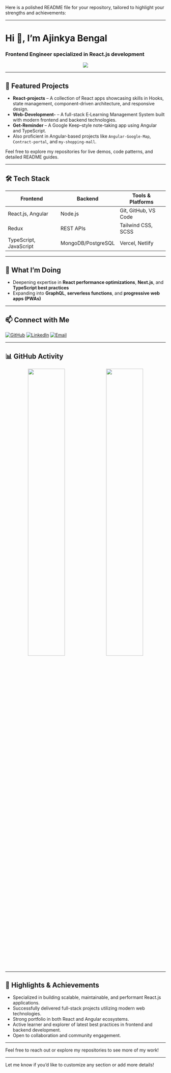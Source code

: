 Here is a polished README file for your repository, tailored to highlight your strengths and achievements:

---

# Hi 👋, I’m Ajinkya Bengal

### Frontend Engineer specialized in React.js development

<p align="center">
  <img src="https://skillicons.dev/icons?i=react,js,ts,redux,html,css,nodejs,git,github,vscode" />
</p>

---

## 🔭 Featured Projects

- **React-projects** – A collection of React apps showcasing skills in Hooks, state management, component-driven architecture, and responsive design.
- **Web-Development-** – A full-stack E‑Learning Management System built with modern frontend and backend technologies.
- **Get-Reminder** – A Google Keep–style note-taking app using Angular and TypeScript.
- Also proficient in Angular-based projects like `Angular-Google-Map`, `Contract-portal`, and `my-shopping-mall`.

Feel free to explore my repositories for live demos, code patterns, and detailed README guides.

---

## 🛠️ Tech Stack

| Frontend                  | Backend                | Tools & Platforms      |
|---------------------------|------------------------|-----------------------|
| React.js, Angular         | Node.js                | Git, GitHub, VS Code  |
| Redux                     | REST APIs              | Tailwind CSS, SCSS    |
| TypeScript, JavaScript    | MongoDB/PostgreSQL     | Vercel, Netlify       |

---

## 🌱 What I’m Doing

- Deepening expertise in **React performance optimizations**, **Next.js**, and **TypeScript best practices**
- Expanding into **GraphQL**, **serverless functions**, and **progressive web apps (PWAs)**

---

## 📫 Connect with Me

<p align="left">
  <a href="https://github.com/ajinkyabengal1"><img alt="GitHub" src="https://img.shields.io/badge/GitHub-%2312100E.svg?style=flat&logo=github&logoColor=white"></a>
  <a href="https://linkedin.com/in/ajinkyabengal1"><img alt="LinkedIn" src="https://img.shields.io/badge/LinkedIn-blue?style=flat&logo=linkedin&logoColor=white"></a>
  <a href="mailto:your.email@example.com"><img alt="Email" src="https://img.shields.io/badge/Email-D14836?style=flat&logo=gmail&logoColor=white"></a>
</p>

---

## 📊 GitHub Activity

<p align="center">
  <img src="https://github-readme-stats.vercel.app/api?username=ajinkyabengal1&show_icons=true&theme=radical&hide_border=true" width="48%" />
  <img src="https://github-readme-streak-stats.herokuapp.com/?user=ajinkyabengal1&theme=radical&hide_border=true" width="48%" />
</p>

---

## 🚀 Highlights & Achievements

- Specialized in building scalable, maintainable, and performant React.js applications.
- Successfully delivered full-stack projects utilizing modern web technologies.
- Strong portfolio in both React and Angular ecosystems.
- Active learner and explorer of latest best practices in frontend and backend development.
- Open to collaboration and community engagement.

---

Feel free to reach out or explore my repositories to see more of my work!

---

Let me know if you’d like to customize any section or add more details!
